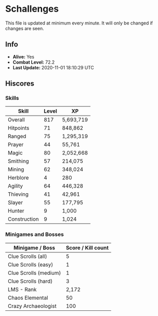 # Schallenges

This file is updated at minimum every minute. It will only be changed if changes are seen.

## Info

 - **Alive:** Yes
 - **Combat Level:** 72.2
 - **Last Update:** 2020-11-01 18:10:29 UTC

## Hiscores

### Skills

| Skill | Level | XP |
|--|--|--|
| Overall | 817 | 5,693,719 |
| Hitpoints | 71 | 848,862 |
| Ranged | 75 | 1,295,319 |
| Prayer | 44 | 55,761 |
| Magic | 80 | 2,052,668 |
| Smithing | 57 | 214,075 |
| Mining | 62 | 348,024 |
| Herblore | 4 | 280 |
| Agility | 64 | 446,328 |
| Thieving | 41 | 42,961 |
| Slayer | 55 | 177,795 |
| Hunter | 9 | 1,000 |
| Construction | 9 | 1,024 |

### Minigames and Bosses

| Minigame / Boss | Score / Kill count |
|--|--|
| Clue Scrolls (all) | 5 |
| Clue Scrolls (easy) | 1 |
| Clue Scrolls (medium) | 1 |
| Clue Scrolls (hard) | 3 |
| LMS - Rank | 2,172 |
| Chaos Elemental | 50 |
| Crazy Archaeologist | 100 |
